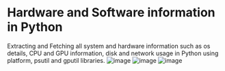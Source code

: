 # Hardware and Software information in Python
Extracting and Fetching all system and hardware information such as os details, CPU and GPU information, disk and network usage in Python using platform, psutil and gputil libraries.
![image](https://user-images.githubusercontent.com/60649131/118535563-3e061580-b768-11eb-94b0-3bfb7653fca1.png)
![image](https://user-images.githubusercontent.com/60649131/118535653-5aa24d80-b768-11eb-9450-332a11163414.png)
![image](https://user-images.githubusercontent.com/60649131/118535715-6ee64a80-b768-11eb-80c8-57cbf78698de.png)
